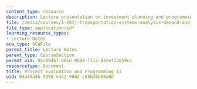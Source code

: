 ```yaml
---
content_type: resource
description: Lecture presentation on investment planning and programming.
file: /media/courses/1-201j-transportation-systems-analysis-demand-and-economics-fall-2008/04a48a5b9358e4429602c65b26b60a0d_1.201_f08_lec23.pdf
file_type: application/pdf
learning_resource_types:
- Lecture Notes
ocw_type: OCWFile
parent_title: Lecture Notes
parent_type: CourseSection
parent_uid: 94c094b7-b01d-868e-f112-82cef13859cc
resourcetype: Document
title: Project Evaluation and Programming II
uid: 04a48a5b-9358-e442-9602-c65b26b60a0d
---
```

